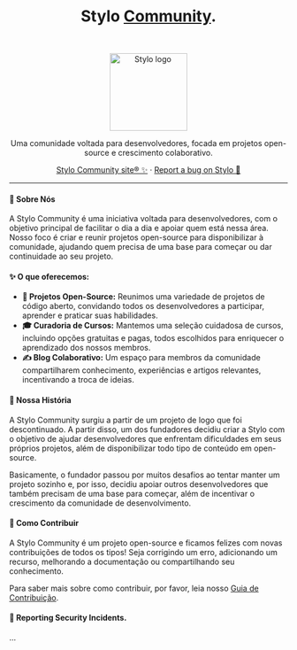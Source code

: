  <h1 align="center">Stylo <a href="https://stylobr.site">Community</a>.</h1><br>

<p align="center">
  <a href="https://stylobr.site/">
    <img src="https://avatars.githubusercontent.com/u/217689814?s=200&v=4" alt="Stylo logo" height="140">
  </a>
</p>

<p align="center">
  Uma comunidade voltada para desenvolvedores, focada em projetos open-<br>source e crescimento colaborativo.
</p>

<p align="center">
  <a href="https://stylobr.site">Stylo Community site® ✨</a>
  ·
  <a href="https://discord.gg/xDjmK9ShuV">Report a bug on Stylo 🐞</a>
</p>

----

#### 🌟 Sobre Nós

A Stylo Community é uma iniciativa voltada para desenvolvedores, com o objetivo principal de facilitar o dia a dia e apoiar quem está nessa área. Nosso foco é criar e reunir projetos open-source para disponibilizar à comunidade, ajudando quem precisa de uma base para começar ou dar continuidade ao seu projeto.


#### ✨ O que oferecemos:

* **🚀 Projetos Open-Source:**
    Reunimos uma variedade de projetos de código aberto, convidando todos os desenvolvedores a participar, aprender e praticar suas habilidades.
* **🎓 Curadoria de Cursos:**
    Mantemos uma seleção cuidadosa de cursos, incluindo opções gratuitas e pagas, todos escolhidos para enriquecer o aprendizado dos nossos membros.
* **✍️ Blog Colaborativo:**
    Um espaço para membros da comunidade compartilharem conhecimento, experiências e artigos relevantes, incentivando a troca de ideias.


#### 📜 Nossa História

A Stylo Community surgiu a partir de um projeto de logo que foi descontinuado. A partir disso, um dos fundadores decidiu criar a Stylo com o objetivo de ajudar desenvolvedores que enfrentam dificuldades em seus próprios projetos, além de disponibilizar todo tipo de conteúdo em open-source.

Basicamente, o fundador passou por muitos desafios ao tentar manter um projeto sozinho e, por isso, decidiu apoiar outros desenvolvedores que também precisam de uma base para começar, além de incentivar o crescimento da comunidade de desenvolvimento.


#### 🤝 Como Contribuir

A Stylo Community é um projeto open-source e ficamos felizes com novas contribuições de todos os tipos! Seja corrigindo um erro, adicionando um recurso, melhorando a documentação ou compartilhando seu conhecimento.

Para saber mais sobre como contribuir, por favor, leia nosso [Guia de Contribuição](LINK_PARA_SEU_GUIA_DE_CONTRIBUICAO_AQUI).


#### 👾 Reporting Security Incidents.

...

